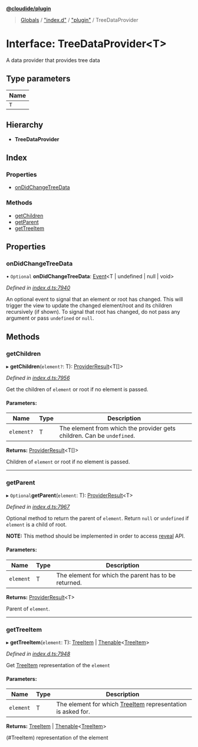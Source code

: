 **[@cloudide/plugin](../README.md)**

> [Globals](../README.md) / ["index.d"](../modules/_index_d_.md) / ["plugin"](../modules/_index_d_._plugin_.md) / TreeDataProvider

# Interface: TreeDataProvider\<T>

A data provider that provides tree data

## Type parameters

Name |
------ |
`T` |

## Hierarchy

* **TreeDataProvider**

## Index

### Properties

* [onDidChangeTreeData](_index_d_._plugin_.treedataprovider.md#ondidchangetreedata)

### Methods

* [getChildren](_index_d_._plugin_.treedataprovider.md#getchildren)
* [getParent](_index_d_._plugin_.treedataprovider.md#getparent)
* [getTreeItem](_index_d_._plugin_.treedataprovider.md#gettreeitem)

## Properties

### onDidChangeTreeData

• `Optional` **onDidChangeTreeData**: [Event](_index_d_._plugin_.event.md)\<T \| undefined \| null \| void>

*Defined in [index.d.ts:7940](https://github.com/huaweicloud/cloudide-plugin-api/blob/1ab5ef8/index.d.ts#L7940)*

An optional event to signal that an element or root has changed.
This will trigger the view to update the changed element/root and its children recursively (if shown).
To signal that root has changed, do not pass any argument or pass `undefined` or `null`.

## Methods

### getChildren

▸ **getChildren**(`element?`: T): [ProviderResult](../modules/_index_d_._plugin_.md#providerresult)\<T[]>

*Defined in [index.d.ts:7956](https://github.com/huaweicloud/cloudide-plugin-api/blob/1ab5ef8/index.d.ts#L7956)*

Get the children of `element` or root if no element is passed.

#### Parameters:

Name | Type | Description |
------ | ------ | ------ |
`element?` | T | The element from which the provider gets children. Can be `undefined`. |

**Returns:** [ProviderResult](../modules/_index_d_._plugin_.md#providerresult)\<T[]>

Children of `element` or root if no element is passed.

___

### getParent

▸ `Optional`**getParent**(`element`: T): [ProviderResult](../modules/_index_d_._plugin_.md#providerresult)\<T>

*Defined in [index.d.ts:7967](https://github.com/huaweicloud/cloudide-plugin-api/blob/1ab5ef8/index.d.ts#L7967)*

Optional method to return the parent of `element`.
Return `null` or `undefined` if `element` is a child of root.

**NOTE:** This method should be implemented in order to access [reveal](#TreeView.reveal) API.

#### Parameters:

Name | Type | Description |
------ | ------ | ------ |
`element` | T | The element for which the parent has to be returned. |

**Returns:** [ProviderResult](../modules/_index_d_._plugin_.md#providerresult)\<T>

Parent of `element`.

___

### getTreeItem

▸ **getTreeItem**(`element`: T): [TreeItem](../classes/_index_d_._plugin_.treeitem.md) \| [Thenable](_index_d_.thenable.md)\<[TreeItem](../classes/_index_d_._plugin_.treeitem.md)>

*Defined in [index.d.ts:7948](https://github.com/huaweicloud/cloudide-plugin-api/blob/1ab5ef8/index.d.ts#L7948)*

Get [TreeItem](#TreeItem) representation of the `element`

#### Parameters:

Name | Type | Description |
------ | ------ | ------ |
`element` | T | The element for which [TreeItem](#TreeItem) representation is asked for. |

**Returns:** [TreeItem](../classes/_index_d_._plugin_.treeitem.md) \| [Thenable](_index_d_.thenable.md)\<[TreeItem](../classes/_index_d_._plugin_.treeitem.md)>

(#TreeItem) representation of the element
